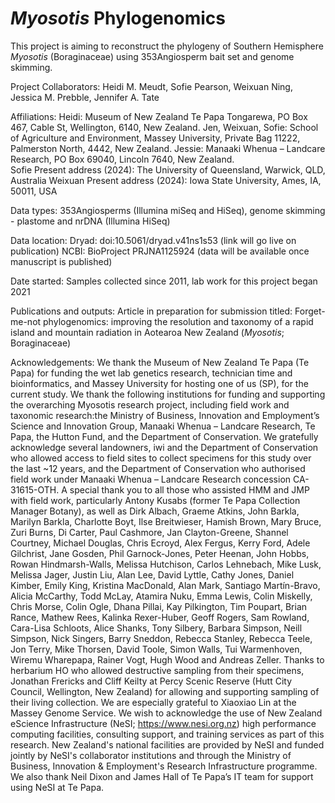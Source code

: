 # _Myosotis_ Phylogenomics

This project is aiming to reconstruct the phylogeny of Southern Hemisphere _Myosotis_ (Boraginaceae) using 353Angiosperm bait set and genome skimming.

Project Collaborators: Heidi M. Meudt, Sofie Pearson, Weixuan Ning, Jessica M. Prebble, Jennifer A. Tate

Affiliations: 
Heidi: Museum of New Zealand Te Papa Tongarewa, PO Box 467, Cable St, Wellington, 6140, New Zealand.
Jen, Weixuan, Sofie: School of Agriculture and Environment, Massey University, Private Bag 11222, Palmerston North, 4442, New Zealand.
Jessie: Manaaki Whenua – Landcare Research, PO Box 69040, Lincoln 7640, New Zealand.  
Sofie Present address (2024): The University of Queensland, Warwick, QLD, Australia 
Weixuan Present address (2024): Iowa State University, Ames, IA, 50011, USA

Data types: 353Angiosperms (Illumina miSeq and HiSeq), genome skimming - plastome and nrDNA (Illumina HiSeq)

Data location: 
Dryad: doi:10.5061/dryad.v41ns1s53 (link will go live on publication)
NCBI: BioProject PRJNA1125924 (data will be available once manuscript is published)

Date started: Samples collected since 2011, lab work for this project began 2021

Publications and outputs: Article in preparation for submission titled: Forget-me-not phylogenomics: improving the resolution and taxonomy of a rapid island and mountain radiation in Aotearoa New Zealand (_Myosotis_; Boraginaceae)

Acknowledgements: We thank the Museum of New Zealand Te Papa (Te Papa) for funding the wet lab genetics research, technician time and bioinformatics, and Massey University for hosting one of us (SP), for the current study. We thank the following institutions for funding and supporting the overarching Myosotis research project, including field work and taxonomic research:the Ministry of Business, Innovation and Employment’s Science and Innovation Group, Manaaki Whenua – Landcare Research, Te Papa, the Hutton Fund, and the Department of Conservation. We gratefully acknowledge several landowners, iwi and the Department of Conservation who allowed access to field sites to collect specimens for this study over the last ~12 years, and the Department of Conservation who authorised field work under Manaaki Whenua – Landcare Research concession CA-31615-OTH. A special thank you to all those who assisted HMM and JMP with field work, particularly Antony Kusabs (former Te Papa Collection Manager Botany), as well as Dirk Albach, Graeme Atkins, John Barkla, Marilyn Barkla, Charlotte Boyt, Ilse Breitwieser, Hamish Brown, Mary Bruce, Zuri Burns, Di Carter, Paul Cashmore, Jan Clayton-Greene, Shannel Courtney, Michael Douglas, Chris Ecroyd, Alex Fergus, Kerry Ford, Adele Gilchrist, Jane Gosden, Phil Garnock-Jones, Peter Heenan, John Hobbs, Rowan Hindmarsh-Walls, Melissa Hutchison, Carlos Lehnebach, Mike Lusk, Melissa Jager, Justin Liu, Alan Lee, David Lyttle, Cathy Jones, Daniel Kimber, Emily King, Kristina MacDonald, Alan Mark, Santiago Martín-Bravo, Alicia McCarthy, Todd McLay, Atamira Nuku, Emma Lewis, Colin Miskelly, Chris Morse, Colin Ogle, Dhana Pillai, Kay Pilkington, Tim Poupart, Brian Rance, Mathew Rees, Kalinka Rexer-Huber, Geoff Rogers, Sam Rowland, Cara-Lisa Schloots, Alice Shanks, Tony Silbery, Barbara Simpson, Neill Simpson, Nick Singers, Barry Sneddon, Rebecca Stanley, Rebecca Teele, Jon Terry, Mike Thorsen, David Toole, Simon Walls, Tui Warmenhoven, Wiremu Wharepapa, Rainer Vogt, Hugh Wood and Andreas Zeller. Thanks to herbarium HO who allowed destructive sampling from their specimens, Jonathan Frericks and Cliff Keilty at Percy Scenic Reserve (Hutt City Council, Wellington, New Zealand) for allowing and supporting sampling of their living collection. We are especially grateful to Xiaoxiao Lin at the Massey Genome Service. We wish to acknowledge the use of New Zealand eScience Infrastructure (NeSI; https://www.nesi.org.nz) high performance computing facilities, consulting support, and training services as part of this research. New Zealand's national facilities are provided by NeSI and funded jointly by NeSI's collaborator institutions and through the Ministry of Business, Innovation & Employment's Research Infrastructure programme. We also thank Neil Dixon and James Hall of Te Papa’s IT team for support using NeSI at Te Papa. 


